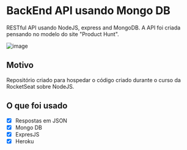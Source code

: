 # BackEnd API usando Mongo DB
RESTful API usando NodeJS, express and MongoDB. A API foi criada pensando no modelo do site "Product Hunt".

![image](https://user-images.githubusercontent.com/60768847/78147905-88182480-740a-11ea-9d06-0ce911e5be70.png)

## Motivo
Repositório criado para hospedar o código criado durante o curso da RocketSeat sobre NodeJS. 

## O que foi usado
- [X] Respostas em JSON
- [X] Mongo DB
- [X] ExpresJS
- [X] Heroku 
